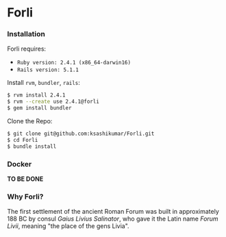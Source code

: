# Forli

### Installation

Forli requires:
- `Ruby version: 2.4.1 (x86_64-darwin16)`
- `Rails version: 5.1.1`

Install `rvm`, `bundler`, `rails`:

```sh
$ rvm install 2.4.1
$ rvm --create use 2.4.1@forli
$ gem install bundler
```

Clone the Repo:

```sh
$ git clone git@github.com:ksashikumar/Forli.git
$ cd Forli
$ bundle install
```
### Docker
**TO BE DONE**

### Why Forli?
The first settlement of the ancient Roman Forum was built in approximately 188 BC by consul *Gaius Livius Salinator*, who gave it the Latin name *Forum Livii*, meaning "the place of the gens Livia".